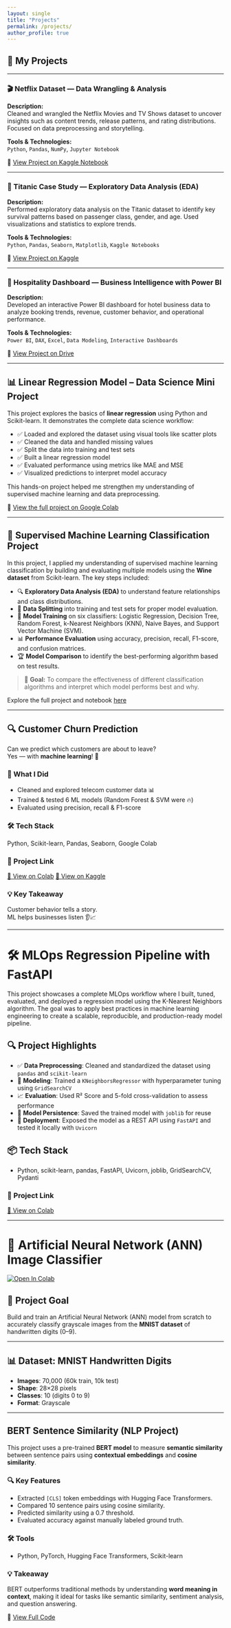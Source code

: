 ```yaml
---
layout: single
title: "Projects"
permalink: /projects/
author_profile: true
---
```


## 🚀 My Projects

---

### 🎬 Netflix Dataset — Data Wrangling & Analysis 
<!-- ![Netflix Project](assets/images/netflix.jpeg)-->
**Description:**  
Cleaned and wrangled the Netflix Movies and TV Shows dataset to uncover insights such as content trends, release patterns, and rating distributions. Focused on data preprocessing and storytelling.

**Tools & Technologies:**  
`Python`, `Pandas`, `NumPy`, `Jupyter Notebook`

🔗 [View Project on Kaggle Notebook](https://www.kaggle.com/code/jedidahwavinya/netflix-figures)

---

### 🚢 Titanic Case Study — Exploratory Data Analysis (EDA)
<!-- ![Titanic EDA](assets/images/titanic.jpeg)-->
**Description:**  
Performed exploratory data analysis on the Titanic dataset to identify key survival patterns based on passenger class, gender, and age. Used visualizations and statistics to explore trends.

**Tools & Technologies:**  
`Python`, `Pandas`, `Seaborn`, `Matplotlib`, `Kaggle Notebooks`

🔗 [View Project on Kaggle](https://www.kaggle.com/code/jedidahwavinya/titanic-case-studyeda)

---

### 🏨 Hospitality Dashboard — Business Intelligence with Power BI
<!-- ![Power BI Dashboard](assets/images/hotels.jpeg)-->
**Description:**  
Developed an interactive Power BI dashboard for hotel business data to analyze booking trends, revenue, customer behavior, and operational performance.

**Tools & Technologies:**  
`Power BI`, `DAX`, `Excel`, `Data Modeling`, `Interactive Dashboards`

🔗 [View Project on Drive](https://drive.google.com/file/d/1U7hRPGJVLRrHJ1Wx5tkd4o9P5e1FIXva/view?usp=sharing)

---
## 📊 Linear Regression Model – Data Science Mini Project

This project explores the basics of **linear regression** using Python and Scikit-learn. It demonstrates the complete data science workflow:

- ✅ Loaded and explored the dataset using visual tools like scatter plots  
- ✅ Cleaned the data and handled missing values  
- ✅ Split the data into training and test sets  
- ✅ Built a linear regression model  
- ✅ Evaluated performance using metrics like MAE and MSE  
- ✅ Visualized predictions to interpret model accuracy

This hands-on project helped me strengthen my understanding of supervised machine learning and data preprocessing.

🔗 [View the full project on Google Colab](https://colab.research.google.com/drive/11NbsIoB2ro_nXrwWt6RF2ACv-FZ8aPml?usp=sharing)

---
## 🧠 Supervised Machine Learning Classification Project

In this project, I applied my understanding of supervised machine learning classification by building and evaluating multiple models using the **Wine dataset** from Scikit-learn. The key steps included:

- 🔍 **Exploratory Data Analysis (EDA)** to understand feature relationships and class distributions.
- 🧪 **Data Splitting** into training and test sets for proper model evaluation.
- 🤖 **Model Training** on six classifiers: Logistic Regression, Decision Tree, Random Forest, k-Nearest Neighbors (KNN), Naive Bayes, and Support Vector Machine (SVM).
- 📊 **Performance Evaluation** using accuracy, precision, recall, F1-score, and confusion matrices.
- 🏆 **Model Comparison** to identify the best-performing algorithm based on test results.

> 📌 **Goal:** To compare the effectiveness of different classification algorithms and interpret which model performs best and why.

Explore the full project and notebook [here](https://colab.research.google.com/drive/1MW8CyaOXY-e2IAqLv1cNeHTXcB3DmLNS?usp=sharing)

---
## 🔍 Customer Churn Prediction

Can we predict which customers are about to leave?  
Yes — with **machine learning**! 🤖

### 🚀 What I Did
- Cleaned and explored telecom customer data 📊  
- Trained & tested 6 ML models (Random Forest & SVM were 🔥)  
- Evaluated using precision, recall & F1-score

### 🛠 Tech Stack
Python, Scikit-learn, Pandas, Seaborn, Google Colab

### 📎 Project Link
[🔗 View on Colab](https://colab.research.google.com/drive/1-GBa-LyjiyOL1Xc2kOnDyxEu0Kttz8uL?usp=sharing)
[🔗 View on Kaggle](https://www.kaggle.com/code/jedidahmusyoka/customer-churn-prediction)


### 💡 Key Takeaway
Customer behavior tells a story.  
ML helps businesses listen 👂📈

---

# 🛠️ MLOps Regression Pipeline with FastAPI

This project showcases a complete MLOps workflow where I built, tuned, evaluated, and deployed a regression model using the K-Nearest Neighbors algorithm. The goal was to apply best practices in machine learning engineering to create a scalable, reproducible, and production-ready model pipeline.

## 🔍 Project Highlights

- ✅ **Data Preprocessing**: Cleaned and standardized the dataset using `pandas` and `scikit-learn`
- 🤖 **Modeling**: Trained a `KNeighborsRegressor` with hyperparameter tuning using `GridSearchCV`
- 📈 **Evaluation**: Used R² Score and 5-fold cross-validation to assess performance
- 🧪 **Model Persistence**: Saved the trained model with `joblib` for reuse
- 🚀 **Deployment**: Exposed the model as a REST API using `FastAPI` and tested it locally with `Uvicorn`

## 📦 Tech Stack

- Python, scikit-learn, pandas, FastAPI, Uvicorn, joblib, GridSearchCV, Pydanti

### 📎 Project Link

  [🔗 View on Colab](https://colab.research.google.com/drive/1vkwaKPYmsklSVPWIxWQdtc7BmvPE_asW?usp=sharing)
  
---

# 🧠 Artificial Neural Network (ANN) Image Classifier

[![Open In Colab](https://colab.research.google.com/assets/colab-badge.svg)](https://colab.research.google.com/drive/1_SbMdaxfJKi1nHner1zzfGaKtz6F33G6?usp=sharing)

## 🚀 Project Goal
Build and train an Artificial Neural Network (ANN) model from scratch to accurately classify grayscale images from the **MNIST dataset** of handwritten digits (0–9).

---

## 📊 Dataset: MNIST Handwritten Digits
- **Images**: 70,000 (60k train, 10k test)
- **Shape**: 28×28 pixels
- **Classes**: 10 (digits 0 to 9)
- **Format**: Grayscale

---
## BERT Sentence Similarity (NLP Project)

This project uses a pre-trained **BERT model** to measure **semantic similarity** between sentence pairs using **contextual embeddings** and **cosine similarity**.

### 🔍 Key Features
- Extracted `[CLS]` token embeddings with Hugging Face Transformers.
- Compared 10 sentence pairs using cosine similarity.
- Predicted similarity using a 0.7 threshold.
- Evaluated accuracy against manually labeled ground truth.

### 🛠️ Tools
- Python, PyTorch, Hugging Face Transformers, Scikit-learn

### 💡 Takeaway
BERT outperforms traditional methods by understanding **word meaning in context**, making it ideal for tasks like semantic similarity, sentiment analysis, and question answering.

📎 [View Full Code](https://colab.research.google.com/drive/1IwizAYfhwRHcb8m8qVUbtJqfsYS6ZUtJ?usp=sharing)


